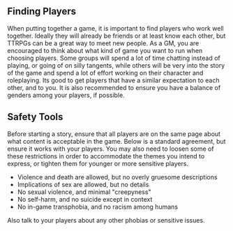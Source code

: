 
## Finding Players
When putting together a game, it is important to find players who work well together. Ideally they will already be friends or at least know each other, but TTRPGs can be a great way to meet new people. As a GM, you are encouraged to think about what kind of game you want to run when choosing players. Some groups will spend a lot of time chatting instead of playing, or going of on silly tangents, while others will be very into the story of the game and spend a lot of effort working on their character and roleplaying. Its good to get players that have a similar expectation to each other, and to you. It is also recommended to ensure you have a balance of genders among your players, if possible.
## Safety Tools
Before starting a story, ensure that all players are on the same page about what content is acceptable in the game. Below is a standard agreement, but ensure it works with your players. You may also need to loosen some of these restrictions in order to accommodate the themes you intend to express, or tighten them for younger or more sensitive players.
- Violence and death are allowed, but no overly gruesome descriptions
- Implications of sex are allowed, but no details
- No sexual violence, and minimal "creepyness"
- No self-harm, and no suicide except in context
- No in-game transphobia, and no racism among humans

Also talk to your players about any other phobias or sensitive issues.